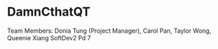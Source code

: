 # DamnCthatQT

Team Members: Donia Tung (Project Manager), Carol Pan, Taylor Wong, Queenie Xiang
SoftDev2 Pd 7
